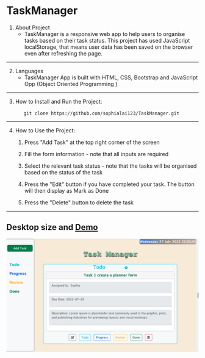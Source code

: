 # TaskManager
1. About Project
    - TaskManager is a responsive web app to help users to organise tasks based on their task status. This project has used JavaScript localStorage, that means user data has been saved on the browser even after refreshing the page.
  
---

2. Languages
   - TaskManager App is built with HTML, CSS, Bootstrap and JavaScript Opp (Object Oriented Programming )

---

3. How to Install and Run the Project:
  
     ```
        git clone https://github.com/sophialai123/TaskManager.git

     ```

---

4. How to Use the Project:
   1. Press "Add Task" at the top right corner of the screen
   
   2. Fill the form information - note that all inputs are required
   
   3. Select the relevant task status - note that the tasks will be organised based on the status of the task
   
   4. Press the "Edit" button if you have completed your task. The button will then display as Mark as Done 
   
   5. Press the "Delete" button to delete the task 
   

---
## Desktop size and [Demo](https://sophialai123.github.io/TaskManager/)

![](images/Task.png)


